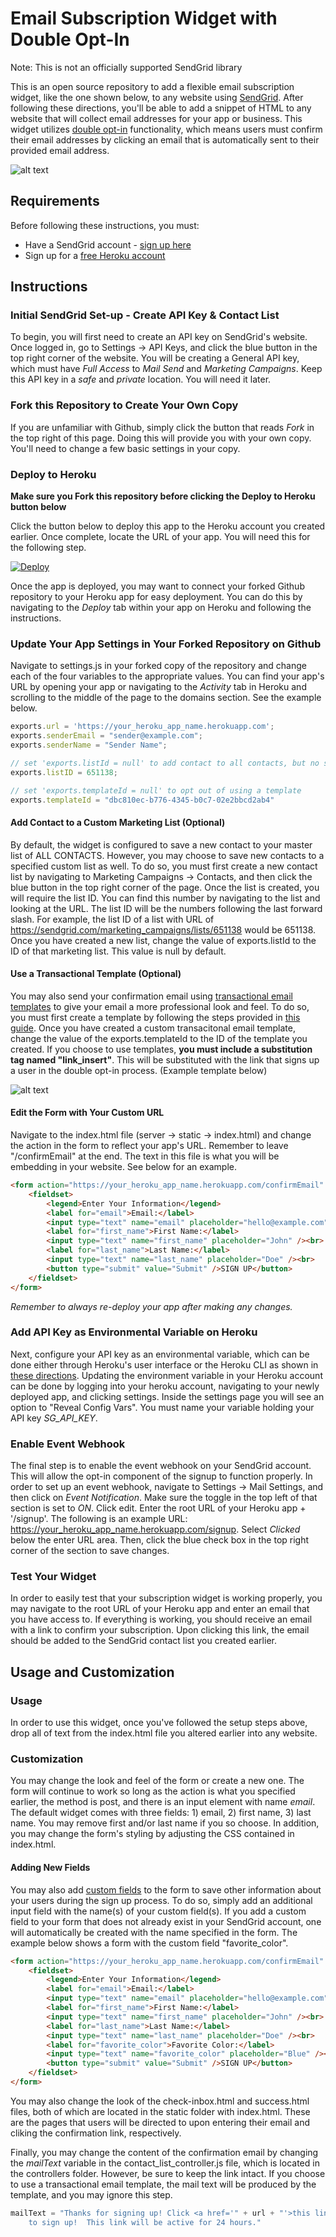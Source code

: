 # Email Subscription Widget with Double Opt-In

Note: This is not an officially supported SendGrid library

This is an open source repository to add a flexible email subscription widget, like the one shown below, to any website using [SendGrid](https://sendgrid.com/). After following these directions, you'll be able to add a snippet of HTML to any website that will collect email addresses for your app or business. This widget utilizes [double opt-in](https://sendgrid.com/docs/Glossary/opt_in_email.html) functionality, which means users must confirm their email addresses by clicking an email that is automatically sent to their provided email address.

![alt text](https://github.com/devchas/sendgrid_subscription_widget/blob/master/server/static/sample-form.png "Sample Form")

## Requirements

Before following these instructions, you must:
* Have a SendGrid account - [sign up here](https://sendgrid.com/pricing/)
* Sign up for a [free Heroku account](https://signup.heroku.com/)

## Instructions

### Initial SendGrid Set-up - Create API Key & Contact List
To begin, you will first need to create an API key on SendGrid's website. Once logged in, go to Settings -> API Keys, and click the blue button in the top right corner of the website.  You will be creating a General API key, which must have *Full Access* to *Mail Send* and *Marketing Campaigns*.  Keep this API key in a *safe* and *private* location.  You will need it later.

### Fork this Repository to Create Your Own Copy
If you are unfamiliar with Github, simply click the button that reads *Fork* in the top right of this page. Doing this will provide you with your own copy.  You'll need to change a few basic settings in your copy.

### Deploy to Heroku

**Make sure you Fork this repository before clicking the Deploy to Heroku button below**

Click the button below to deploy this app to the Heroku account you created earlier.  Once complete, locate the URL of your app.  You will need this for the following step.

[![Deploy](https://www.herokucdn.com/deploy/button.svg)](https://heroku.com/deploy)

Once the app is deployed, you may want to connect your forked Github repository to your Heroku app for easy deployment. You can do this by navigating to the *Deploy* tab within your app on Heroku and following the instructions.

### Update Your App Settings in Your Forked Repository on Github
Navigate to settings.js in your forked copy of the repository and change each of the four variables to the appropriate values. You can find your app's URL by opening your app or navigating to the *Activity* tab in Heroku and scrolling to the middle of the page to the domains section. See the example below.

```javascript
exports.url = 'https://your_heroku_app_name.herokuapp.com';
exports.senderEmail = "sender@example.com";
exports.senderName = "Sender Name";

// set 'exports.listId = null' to add contact to all contacts, but no specific list
exports.listID = 651138;

// set 'exports.templateId = null' to opt out of using a template
exports.templateId = "dbc810ec-b776-4345-b0c7-02e2bbcd2ab4"
```

#### Add Contact to a Custom Marketing List (Optional)
By default, the widget is configured to save a new contact to your master list of ALL CONTACTS. However, you may choose to save new contacts to a specified custom list as well. To do so, you must first create a new contact list by navigating to Marketing Campaigns -> Contacts, and then click the blue button in the top right corner of the page. Once the list is created, you will require the list ID.  You can find this number by navigating to the list and looking at the URL.  The list ID will be the numbers following the last forward slash.  For example, the list ID of a list with URL of https://sendgrid.com/marketing_campaigns/lists/651138 would be 651138. Once you have created a new list, change the value of exports.listId to the ID of that marketing list.  This value is null by default.

#### Use a Transactional Template (Optional)
You may also send your confirmation email using [transactional email templates](https://sendgrid.com/solutions/transactional-email-templates/) to give your email a more professional look and feel.  To do so, you must first create a template by following the steps provided in [this guide](https://sendgrid.com/docs/User_Guide/Transactional_Templates/index.html). Once you have created a custom transacitonal email template, change the value of the exports.templateId to the ID of the template you created. If you choose to use templates, **you must include a substitution tag named "link_insert"**. This will be substituted with the link that signs up a user in the double opt-in process. (Example template below)

![alt text](https://github.com/devchas/sendgrid_subscription_widget/blob/master/server/static/template.png "Transactional Email Template")

#### Edit the Form with Your Custom URL
Navigate to the index.html file (server -> static -> index.html) and change the action in the form to reflect your app's URL. Remember to leave "/confirmEmail" at the end. The text in this file is what you will be embedding in your website. See below for an example.

```html
<form action="https://your_heroku_app_name.herokuapp.com/confirmEmail" method="post">
	<fieldset>
		<legend>Enter Your Information</legend>
		<label for="email">Email:</label>
		<input type="text" name="email" placeholder="hello@example.com" /><br>
		<label for="first_name">First Name:</label>		
		<input type="text" name="first_name" placeholder="John" /><br>
		<label for="last_name">Last Name:</label>
		<input type="text" name="last_name" placeholder="Doe" /><br>
		<button type="submit" value="Submit" />SIGN UP</button>
	</fieldset>
</form>
```

*Remember to always re-deploy your app after making any changes.*

### Add API Key as Environmental Variable on Heroku
Next, configure your API key as an environmental variable, which can be done either through Heroku's user interface or the Heroku CLI as shown in [these directions](https://devcenter.heroku.com/articles/config-vars). Updating the environment variable in your Heroku account can be done by logging into your heroku account, navigating to your newly deployed app, and clicking settings. Inside the settings page you will see an option to "Reveal Config Vars".  You must name your variable holding your API key *SG_API_KEY*.

### Enable Event Webhook
The final step is to enable the event webhook on your SendGrid account. This will allow the opt-in component of the signup to function properly. In order to set up an event webhook, navigate to Settings -> Mail Settings, and then click on *Event Notification*.  Make sure the toggle in the top left of that section is set to *ON*. Click edit. Enter the root URL of your Heroku app + '/signup'. The following is an example URL: https://your_heroku_app_name.herokuapp.com/signup. Select *Clicked* below the enter URL area. Then, click the blue check box in the top right corner of the section to save changes.

### Test Your Widget
In order to easily test that your subscription widget is working properly, you may navigate to the root URL of your Heroku app and enter an email that you have access to. If everything is working, you should receive an email with a link to confirm your subscription. Upon clicking this link, the email should be added to the SendGrid contact list you created earlier.

## Usage and Customization

### Usage

In order to use this widget, once you've followed the setup steps above, drop all of text from the index.html file you altered earlier into any website.

### Customization

You may change the look and feel of the form or create a new one.  The form will continue to work so long as the action is what you specified earlier, the method is post, and there is an input element with name *email*.  The default widget comes with three fields: 1) email, 2) first name, 3) last name.  You may remove first and/or last name if you so choose.  In addition, you may change the form's styling by adjusting the CSS contained in index.html.

#### Adding New Fields
You may also add [custom fields](https://sendgrid.com/docs/User_Guide/Marketing_Campaigns/custom_fields.html) to the form to save other information about your users during the sign up process. To do so, simply add an additional input field with the name(s) of your custom field(s). If you add a custom field to your form that does not already exist in your SendGrid account, one will automatically be created with the name specified in the form. The example below shows a form with the custom field "favorite_color".

```html
<form action="https://your_heroku_app_name.herokuapp.com/confirmEmail" method="post">
	<fieldset>
		<legend>Enter Your Information</legend>
		<label for="email">Email:</label>
		<input type="text" name="email" placeholder="hello@example.com" /><br>
		<label for="first_name">First Name:</label>		
		<input type="text" name="first_name" placeholder="John" /><br>
		<label for="last_name">Last Name:</label>
		<input type="text" name="last_name" placeholder="Doe" /><br>
		<label for="favorite_color">Favorite Color:</label>
		<input type="text" name="favorite_color" placeholder="Blue" /><br>
		<button type="submit" value="Submit" />SIGN UP</button>
	</fieldset>
</form>
```

You may also change the look of the check-inbox.html and success.html files, both of which are located in the static folder with index.html.  These are the pages that users will be directed to upon entering their email and cliking the confirmation link, respectively.

Finally, you may change the content of the confirmation email by changing the *mailText* variable in the contact_list_controller.js file, which is located in the controllers folder. However, be sure to keep the link intact. If you choose to use a transactional email template, the mail text will be produced by the template, and you may ignore this step.

```javascript
mailText = "Thanks for signing up! Click <a href='" + url + "'>this link</a> \
	to sign up!  This link will be active for 24 hours."
```
 
